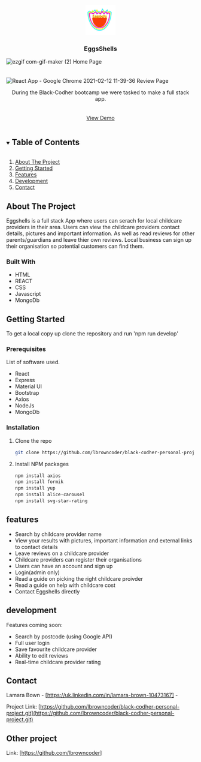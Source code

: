 <br />
<p align="center">
  <a href="https://github.com/lbrowncoder/black-codher-personal-project.git">
    <img src="client\src\imagesMain\eggshells1.jpg" alt="Logo" width="80" height="80">
  </a>

  <h3 align="center">EggsShells</h3>
  
  ![ezgif com-gif-maker (2)](https://user-images.githubusercontent.com/69154212/107763528-adfa9f00-6d26-11eb-97e1-d187f05bb5ca.gif)
  Home Page
  <br/>
  <br/>
  <br/>
  ![React App - Google Chrome 2021-02-12 11-39-36](https://user-images.githubusercontent.com/69154212/107763978-5446a480-6d27-11eb-9e21-79e294f63ba5.gif)
  Review Page





  <p align="center">
    During the Black-Codher bootcamp we were tasked to make a full stack app. 
    <br />
    <br />
    <br />
    <a href="https://lbrowncoder.github.io/black-codher-personal-project/">View Demo</a>
  </p>
</p>


<details open="open">
  <summary><h2 style="display: inline-block">Table of Contents</h2></summary>
  <ol>
    <li>
      <a href="#about-the-project">About The Project</a>
    </li>
    <li>
      <a href="#getting-started">Getting Started</a>
    </li>
    <li><a href="#features">Features</a></li>
    <li><a href="#development">Development</a></li>
       <li><a href="#contact">Contact</a></li>
  </ol>
</details>

## About The Project

Eggshells is a full stack App where users can serach for local childcare providers in their area. Users can view the childcare providers contact details, pictures and important information. As well as read reviews for other parents/guardians and leave thier own reviews. Local business can sign up their organisation so potential customers can find them.

### Built With

- HTML
- REACT
- CSS
- Javascript
- MongoDb


## Getting Started

To get a local copy up clone the repository and run 'npm run develop'

### Prerequisites

List of software used.

- React
- Express
- Material UI
- Bootstrap
- Axios
- NodeJs
- MongoDb

### Installation

1. Clone the repo
   ```sh
   git clone https://github.com/lbrowncoder/black-codher-personal-project.git
   ```
2. Install NPM packages
   ```sh
   npm install axios
   npm install formik
   npm install yup
   npm install alice-carousel
   npm install svg-star-rating
   ```

## features

- Search by childcare provider name 
- View your results with pictures, important information and external links to contact details
- Leave reviews on a childcare provider
- Childcare providers can register their organisations
- Users can have an account and sign up
- Login(admin only)
- Read a guide on picking the right childcare proivder
- Read a guide on help with childcare cost
- Contact Eggshells directly

## development

Features coming soon:

- Search by postcode (using Google API)
- Full user login
- Save favourite childcare provider
- Ability to edit reviews
- Real-time childcare provider rating

## Contact

Lamara Bown - [https://uk.linkedin.com/in/lamara-brown-10473167] -

Project Link: [https://github.com/lbrowncoder/black-codher-personal-project.git](https://github.com/lbrowncoder/black-codher-personal-project.git)


## Other project

Link: [https://github.com/lbrowncoder]
